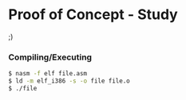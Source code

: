 # Proof of Concept - Study

;)

### Compiling/Executing

```bash
$ nasm -f elf file.asm
$ ld -m elf_i386 -s -o file file.o
$ ./file
```